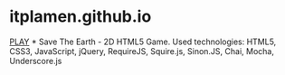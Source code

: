 # itplamen.github.io
[PLAY](https://itplamen.github.io/)
*
Save The Earth - 2D HTML5 Game. Used technologies: HTML5, CSS3, JavaScript, jQuery, RequireJS, Squire.js, Sinon.JS, Chai, Mocha, Underscore.js
